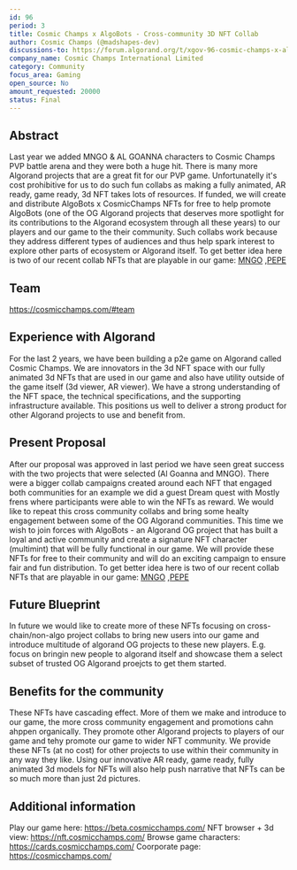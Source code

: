 ```yaml
---
id: 96
period: 3
title: Cosmic Champs x AlgoBots - Cross-community 3D NFT Collab
author: Cosmic Champs (@madshapes-dev)
discussions-to: https://forum.algorand.org/t/xgov-96-cosmic-champs-x-algobots-cross-community-3d-nft-collab/11087/
company_name: Cosmic Champs International Limited
category: Community
focus_area: Gaming
open_source: No
amount_requested: 20000
status: Final
---
```


## Abstract
Last year we added MNGO & AL GOANNA characters to Cosmic Champs PVP battle arena and they were both a huge hit. There is many more Algorand projects that are a great fit for our PVP game. Unfortunatelly it's cost prohibitive for us to do such fun collabs as making a fully animated, AR ready,  game ready, 3d NFT takes lots of resources. If funded, we will create and distribute AlgoBots x CosmicChamps NFTs for free to help promote AlgoBots (one of the OG Algorand projects that deserves more spotlight for its contributions to the Algorand ecosystem through all these years) to our players and our game to the their community. Such collabs work because they address different types of audiences and thus help spark interest to explore other parts of ecosystem or Algorand itself. To get better idea here is two of our recent collab NFTs that are playable in our game: <a href="https://nft.cosmicchamps.com/nft/1280977773" target="_blank">MNGO</a> ,<a href="https://nft.cosmicchamps.com/nft/1108380528" target="_blank">PEPE</a> 

## Team
<a href="https://cosmicchamps.com/#team" target="_blank">https://cosmicchamps.com/#team</a>

## Experience with Algorand
For the last 2 years, we have been building a p2e game on Algorand called Cosmic Champs. We are innovators in the 3d NFT space with our fully animated 3d NFTs that are used in our game and also have utility outside of the game itself (3d viewer, AR viewer).
We have a strong understanding of the NFT space, the technical specifications, and the supporting infrastructure available. This positions us well to deliver a strong product for other Algorand projects to use and benefit from.

## Present Proposal
After our proposal was approved in last period we have seen great success with the two projects that were selected (Al Goanna and MNGO). There were a bigger collab campaigns created around each NFT that engaged both communities for an example we did a guest Dream quest with Mostly frens where participants were able to win the NFTs as reward. 
We would like to repeat this cross community collabs and bring some healty engagement between some of the OG Algorand communities. This time we wish to join forces with AlgoBots - an Algorand OG project that has built a loyal and active community and create a signature NFT character (multimint) that will be fully functional in our game.
We will provide these NFTs for free to their community and will do an exciting campaign to ensure fair and fun distribution. To get better idea here is two of our recent collab NFTs that are playable in our game: <a href="https://nft.cosmicchamps.com/nft/1280977773" target="_blank">MNGO</a> ,<a href="https://nft.cosmicchamps.com/nft/1108380528" target="_blank">PEPE</a> 

## Future Blueprint
In future we would like to create more of these NFTs focusing on cross-chain/non-algo project collabs to bring new users into our game and introduce multitude of algorand OG projects to these new players. E.g. focus on bringin new people to algorand itself and showcase them a select subset of trusted OG Algorand proejcts to get them started.

## Benefits for the community
These NFTs have cascading effect. More of them we make and introduce to our game, the more cross community engagement and promotions cahn ahppen organically. They promote other Algorand projects to players of our game and tehy promote our game to wider NFT community. We provide these NFTs (at no cost) for other projects to use within their community in any way they like. Using our innovative AR ready, game ready, fully animated 3d models for NFTs will also help push narrative that NFTs can be so much more than just 2d pictures.

## Additional information
Play our game here: <a href="https://beta.cosmicchamps.com/" target="_blank">https://beta.cosmicchamps.com/</a>
NFT browser + 3d view: <a href="https://nft.cosmicchamps.com/" target="_blank">https://nft.cosmicchamps.com/</a>
Browse game characters: <a href="https://cards.cosmicchamps.com/" target="_blank">https://cards.cosmicchamps.com/</a>
Coorporate page: <a href="https://cosmicchamps.com/" target="_blank">https://cosmicchamps.com/</a>
